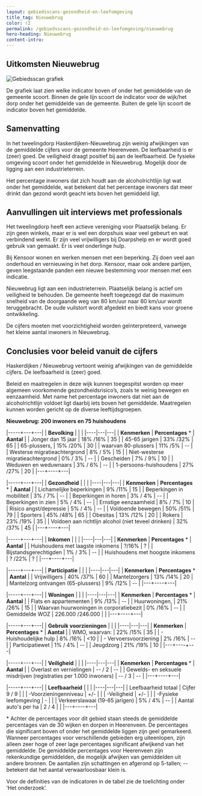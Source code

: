 ```yaml
---
layout: gebiedsscans-gezondheid-en-leefomgeving
title_tag: Nieuwebrug
color: r2
permalink: /gebiedsscans-gezondheid-en-leefomgeving/nieuwebrug
hero-heading: Nieuwebrug
content-intro:
---
```

## Uitkomsten Nieuwebrug

![Gebiedsscan grafiek](/uploads/Grafieken_Gebiedsscans_Dorpen-14.png)

De grafiek laat zien welke indicator boven of onder het gemiddelde van de gemeente scoort. Binnen de gele lijn scoort de indicator voor de wijk/het dorp onder het gemiddelde van de gemeente. Buiten de gele lijn scoort de indicator boven het gemiddelde.

## Samenvatting

In het tweelingdorp  Haskerdijken-Nieuwebrug zijn weinig afwijkingen van de gemiddelde cijfers voor de gemeente Heerenveen. De leefbaarheid is er (zeer) goed. De veiligheid draagt positief bij aan de leefbaarheid. De fysieke omgeving scoort  onder het gemiddelde in Nieuwebrug. Mogelijk door de ligging aan een industrieterrein.

Het percentage inwoners dat zich houdt aan de alcoholrichtlijn ligt wat onder het gemiddelde, wat betekent dat het percentage inwoners dat meer drinkt dan gezond wordt geacht iets boven het gemiddeld ligt.

## Aanvullingen uit interviews met professionals

Het tweelingdorp heeft een actieve vereniging voor Plaatselijk belang. Er zijn geen winkels, maar er is wel een dorpshuis waar veel gebeurt en wat verbindend werkt. Er zijn veel vrijwilligers bij Doarpshelp en er wordt goed gebruik van gemaakt. Er is veel onderlinge hulp.

Bij Kensoor wonen en werken mensen met een beperking. Zij doen veel aan onderhoud en vernieuwing in het dorp. Kensoor, maar ook andere partijen, geven leegstaande panden een nieuwe bestemming voor mensen met een indicatie.

Nieuwebrug ligt aan een industrieterrein. Plaatselijk belang is actief om veiligheid te behouden. De gemeente heeft toegezegd dat de maximum snelheid van de doorgaande weg van 80 km/uur naar 60 km/uur wordt teruggebracht. De oude vuilstort wordt afgedekt en biedt kans voor groene ontwikkeling.

De cijfers moeten met voorzichtigheid worden geïnterpreteerd, vanwege het kleine aantal inwoners in Nieuwebrug.

## Conclusies voor beleid vanuit de cijfers
Haskerdijken / Nieuwebrug vertoont weinig afwijkingen van de gemiddelde cijfers. De leefbaarheid is (zeer) goed.

Beleid en maatregelen in deze wijk kunnen toegespitst worden op meer algemeen voorkomende gezondheidsrisico’s, zoals te weinig bewegen en eenzaamheid. Met name het percentage inwoners dat niet aan de alcoholrichtlijn voldoet ligt daarbij iets boven het gemiddelde.  Maatregelen  kunnen worden gericht op de diverse leeftijdsgroepen.

**Nieuwebrug: 200 inwoners en 75 huishoudens**

|-----+---+---|
|  **Bevolking**  |  |    |
|----|---|---|
| **Kenmerken**  | **Percentages** * | **Aantal** |
| Jonger dan 15 jaar                                  | 18% /16%  | 35 |
| 45-65 jarigen                                       | 33% /32% | 65 |
| 65-plussers,                                        | 15% /20% | 30 |
| waarvan 80-plussers                                 | 11% /5% | -- |
| Westerse migratieachtergrond                        | 8% / 5% | 15  |
| Niet-westerse migratieachtergrond                   | 0% / 3% | -- |
| Gescheiden                                          | 7% / 9% | 10 |
| Weduwen en weduwnaars                               | 3% / 6% | -- |
| 1-persoons-huishoudens                              | 27% /27% | 20 |
|---+----+---|

|-----+---+---|
| **Gezondheid** |     |     |
|----|---|---|
| **Kenmerken** | **Percentages** * | **Aantal** |
| Lichamelijke beperkingen                            |  9% /11%   |  15   |
| Beperkingen in mobiliteit                           |  3% / 7%   |  --   |
| Beperkingen in horen                                |  3% / 4%   |  --   |
| Beperkingen in zien                                 |  5% / 4%   |  --   |
| Ernstige eenzaamheid                                |  8% / 7%   |  10   |
| Risico angst/depressie                              |  5% / 4%   |  --   |
| Voldoende bewegen                                   |  50% /51%   |  79   |
| Sporters                                            |  45% /48%   |  65   |
| Obesitas                                            |  13% /12%   |  20   |
| Rokers                                              |  23% /19%   |  35   |
| Voldoen aan richtlijn alcohol (niet teveel drinken) |  32% /37%   |  45   |
|---+----+---|

|-----+---+---|
| **Inkomen** |     |     |
|----|---|---|
| **Kenmerken**    | **Percentages** * | **Aantal** |
| Huishoudens met laagste inkomens                    |  ?/16%     |   ?      |
| Bijstandsgerechtigden                               |  1% / 3%      |   --      |
| Huishoudens met hoogste inkomens                    |  ? /22%      |    ?     |
|---+----+---|

|-----+---+---|
| **Participatie** |     |     |
|----|---|---|
| **Kenmerken**  | **Percentages** * | **Aantal** |
| Vrijwilligers                                       |  40% /37%     |   60      |
| Mantelzorgers                                       |  13% /14%     |   20      |
| Mantelzorg ontvangen (65-plussers)                  |  9% /12%     |   --      |
|---+----+---|

|-----+---+---|
| **Woningen** |     |     |
|----|---|---|
| **Kenmerken** | **Percentages** * | **Aantal** |
| Flats en appartementen                              | 9% /13% |  -- |
| Huurwoningen,                                       | 21% /26% |  15 |
| Waarvan huurwoningen in corporatiebezit             | 0% /16% |  -- |
| Gemiddelde WOZ                                      | 226.000 /246.000 |      |
|---+----+---|

|-----+---+---|
| **Gebruik voorzieningen** |     |     |
|----|---|---|
| **Kenmerken** | **Percentages** * | **Aantal** |
| WMO, waarvan:                                       | 22% /15% | 35 |
| - Huishoudelijke hulp                                 | 8% /16% | <10 |
| - Vervoersvoorziening                                 | 2% /16% | -- |
| Participatiewet                                     | 1% / 4% | -- |
| Jeugdzorg                                           | 21% /19% | 10 |
|---+----+---|

|-----+---+---|
| **Veiligheid** |     |     |
|----|---|---|
| **Kenmerken** | **Percentages** * | **Aantal** |
| Overlast en vernielingen                                           | -- / 2 | -- |
| Gewelds- en seksuele misdrijven (registraties per 1.000 inwoners)  | -- / 3 | -- |
|---+----+---|

|-----+---+---|
| **Leefbaarheid** |     |     |
|----|---|---|
| Leefbaarheid totaal                                | Cijfer 9 / 9 |                     |
| -Voorzieningenniveau                               | +/- |                     |
| -Veiligheid                                        | +/- |              |
| -Fysieke leefomgeving                              | - |                     |
| Verkeerslawaai (19-65 jarigen)                     | 5% / 4% |     --                |
| Aantal auto's per ha                               | 2 / 4 |                     |
|---+----+---|

\* Achter de percentages voor dit gebied staan steeds de gemiddelde percentages van de 30 wijken en dorpen in Heerenveen. De percentages die significant boven of onder het gemiddelde liggen zijn geel gemarkeerd. Wanneer percentages voor verschillende gebieden erg uiteenlopen, zijn alleen zeer hoge of zeer lage percentages significant afwijkend van het gemiddelde. De gemiddelde percentages voor Heerenveen zijn rekenkundige gemiddelden, die mogelijk afwijken van gemiddelden uit andere bronnen. De aantallen zijn schattingen en afgerond op 5-tallen; -- betekent dat het aantal verwaarloosbaar klein is.

Voor de definities van de indicatoren in de tabel zie de toelichting onder  ‘Het onderzoek’.
